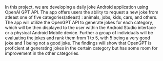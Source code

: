  In this project, we are developing a daily joke Android application using OpenAI GPT API. 
 The app offers users the ability to request a new joke from atleast one of five categories(atleast) : animals, jobs, kids, cars, and others. 
 The app will utilize the OpenGPT API to generate jokes for each category, which will be then displayed to the user within the Android Studio interface or a physical Android Mobile device. 
 Further a group of individuals will be evaluating the jokes and rank them from 1 to 5, with 5 being a very good joke and 1 being not a good joke. 
 The findings will show that OpenGPT is proficient at generating jokes in the certain category but has some room for improvement in the other categories. 
